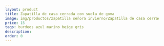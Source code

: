 ```yaml
---
layout: product
title: Zapatilla de casa cerrada con suela de goma
image: img/productos/zapatilla señora invierno/Zapatilla de casa cerrada con suela de goma=15=burdeos azul marino beige gris.webp
price: 15
tags: burdeos azul marino beige gris
description: 
order: 0
---
```

